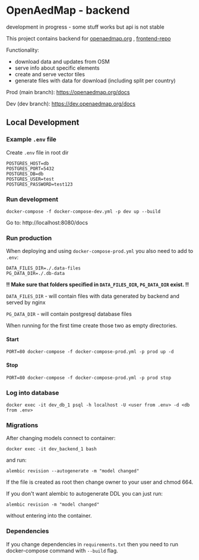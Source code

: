 # OpenAedMap - backend

development in progress - some stuff works but api is not stable

This project contains backend for [openaedmap.org](openaedmap.org) , [frontend-repo](https://github.com/openstreetmap-polska/openaedmap-frontend)

Functionality:
- download data and updates from OSM
- serve info about specific elements
- create and serve vector tiles
- generate files with data for download (including split per country)

Prod (main branch): https://openaedmap.org/docs

Dev (dev branch): https://dev.openaedmap.org/docs

## Local Development

### Example `.env` file
Create `.env` file in root dir
```
POSTGRES_HOST=db
POSTGRES_PORT=5432
POSTGRES_DB=db
POSTGRES_USER=test
POSTGRES_PASSWORD=test123
```

### Run development
```
docker-compose -f docker-compose-dev.yml -p dev up --build
```

Go to: http://localhost:8080/docs

### Run production

When deploying and using `docker-compose-prod.yml` you also need to add to `.env`:
```
DATA_FILES_DIR=./.data-files
PG_DATA_DIR=./.db-data
```

**!! Make sure that folders specified in `DATA_FILES_DIR`, `PG_DATA_DIR` exist. !!**

`DATA_FILES_DIR` - will contain files with data generated by backend and served by nginx

`PG_DATA_DIR` - will contain postgresql database files

When running for the first time create those two as empty directories.

#### Start
```
PORT=80 docker-compose -f docker-compose-prod.yml -p prod up -d
```

#### Stop
```
PORT=80 docker-compose -f docker-compose-prod.yml -p prod stop
```

### Log into database
```
docker exec -it dev_db_1 psql -h localhost -U <user from .env> -d <db from .env>
```

### Migrations

After changing models
connect to container:
```
docker exec -it dev_backend_1 bash
```
and run:
```
alembic revision --autogenerate -m "model changed"
```

If the file is created as root then change owner to your user and chmod 664.

If you don't want alembic to autogenerate DDL you can just run:
```
alembic revision -m "model changed"
```
without entering into the container.

### Dependencies

If you change dependencies in `requirements.txt` then you need to run docker-compose command with `--build` flag.
